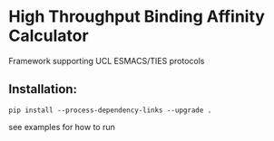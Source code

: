 
# High Throughput Binding Affinity Calculator 

Framework supporting UCL ESMACS/TIES protocols 

## Installation: 

`pip install --process-dependency-links --upgrade .` 

see examples for how to run
